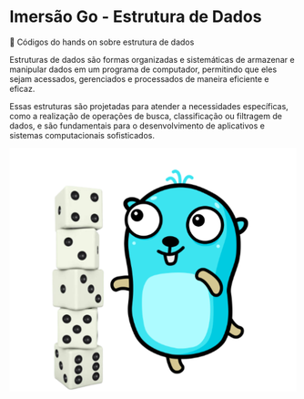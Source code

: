 # Imersão Go - Estrutura de Dados

🎲 Códigos do hands on sobre estrutura de dados

Estruturas de dados são formas organizadas e sistemáticas de armazenar e manipular dados em um programa de computador, permitindo que eles sejam acessados, gerenciados e processados de maneira eficiente e eficaz.

Essas estruturas são projetadas para atender a necessidades específicas, como a realização de operações de busca, classificação ou filtragem de dados, e são fundamentais para o desenvolvimento de aplicativos e sistemas computacionais sofisticados.

![gopher.png](gopher.png)
